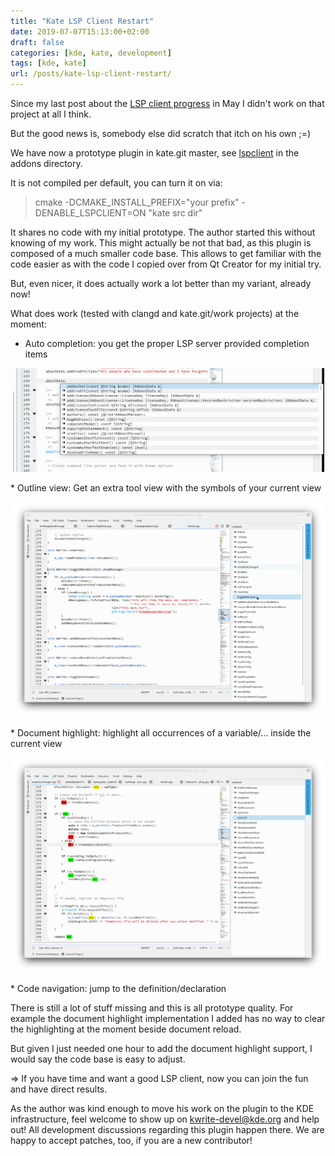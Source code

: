 ```yaml
---
title: "Kate LSP Client Restart"
date: 2019-07-07T15:13:00+02:00
draft: false
categories: [kde, kate, development]
tags: [kde, kate]
url: /posts/kate-lsp-client-restart/
---
```


Since my last post about the [LSP client progress](/posts/kate-lsp-client-progress/) in May I didn't work on that project at all I think.

But the good news is, somebody else did scratch that itch on his own ;=)

We have now a prototype plugin in kate.git master, see [lspclient](https://cgit.kde.org/kate.git/tree/addons/lspclient) in the addons directory.

It is not compiled per default, you can turn it on via:

> cmake -DCMAKE_INSTALL_PREFIX="your prefix" -DENABLE_LSPCLIENT=ON "kate src dir"

It shares no code with my initial prototype.
The author started this without knowing of my work.
This might actually be not that bad, as this plugin is composed of a much smaller code base.
This allows to get familiar with the code easier as with the code I copied over from Qt Creator for my initial try.

But, even nicer, it does actually work a lot better than my variant, already now!

What does work (tested with clangd and kate.git/work projects) at the moment:

* Auto completion: you get the proper LSP server provided completion items
<p align="center">
    <a href="images/kate-auto-completion.png" target="_blank"><img width=500 src="images/kate-auto-completion.png"></a>
</p>
* Outline view: Get an extra tool view with the symbols of your current view
<p align="center">
    <a href="images/kate-outline-view.png" target="_blank"><img width=500 src="images/kate-outline-view.png"></a>
</p>
* Document highlight: highlight all occurrences of a variable/... inside the current view
<p align="center">
    <a href="images/kate-document-highlight.png" target="_blank"><img width=500 src="images/kate-document-highlight.png"></a>
</p>
* Code navigation: jump to the definition/declaration

There is still a lot of stuff missing and this is all prototype quality.
For example the document highlight implementation I added has no way to clear the highlighting at the moment beside document reload.

But given I just needed one hour to add the document highlight support, I would say the code base is easy to adjust.

=> If you have time and want a good LSP client, now you can join the fun and have direct results.

As the author was kind enough to move his work on the plugin to the KDE infrastructure, feel welcome to show up on [kwrite-devel@kde.org](mailto:kwrite-devel@kde.org) and help out!
All development discussions regarding this plugin happen there.
We are happy to accept patches, too, if you are a new contributor!
